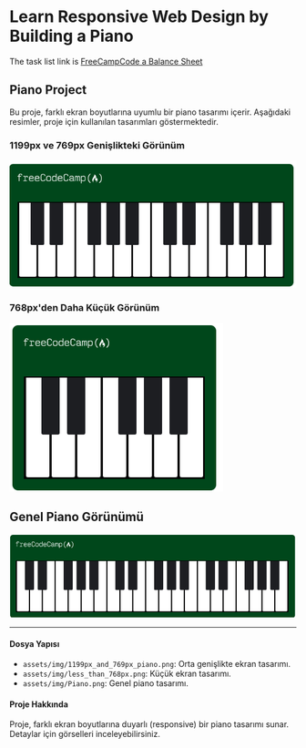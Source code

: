 # Learn Responsive Web Design by Building a Piano

The task list link is [FreeCampCode a Balance Sheet](https://www.freecodecamp.org/learn/2022/responsive-web-design/learn-responsive-web-design-by-building-a-piano/step-1)

## Piano Project

Bu proje, farklı ekran boyutlarına uyumlu bir piano tasarımı içerir. Aşağıdaki resimler, proje için kullanılan tasarımları göstermektedir.

### 1199px ve 769px Genişlikteki Görünüm

![Piano (1199px ve 769px)](./assets/img/1199px%20and%20769px%20piano.png)

### 768px'den Daha Küçük Görünüm

![Piano (768px'den küçük)](./assets/img/less%20than%20768px.png)

## Genel Piano Görünümü

![Piano](./assets/img/Piano.png)

---

#### Dosya Yapısı

- `assets/img/1199px_and_769px_piano.png`: Orta genişlikte ekran tasarımı.
- `assets/img/less_than_768px.png`: Küçük ekran tasarımı.
- `assets/img/Piano.png`: Genel piano tasarımı.

#### Proje Hakkında

Proje, farklı ekran boyutlarına duyarlı (responsive) bir piano tasarımı sunar. Detaylar için görselleri inceleyebilirsiniz.
